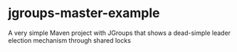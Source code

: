 jgroups-master-example
======================

A very simple Maven project with JGroups that shows a dead-simple leader election mechanism through shared locks